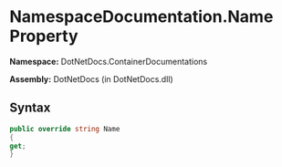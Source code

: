 # NamespaceDocumentation.Name Property
**Namespace:** DotNetDocs.ContainerDocumentations

**Assembly:** DotNetDocs (in DotNetDocs.dll)
## Syntax
```csharp
public override string Name
{
get;
}
```
